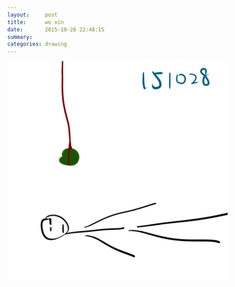 ```yaml
---
layout:     post
title:      wo xin
date:       2015-10-28 22:48:15
summary:    
categories: drawing
---
```

![wo xin](/images/blog/wo-xin.png "Need a gall.")
